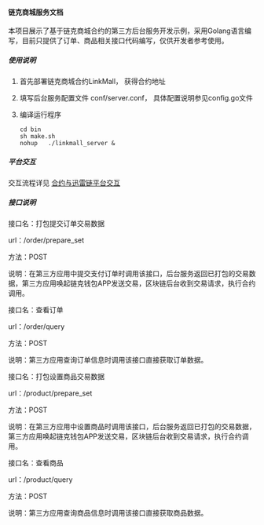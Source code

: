 #### 链克商城服务文档



本项目展示了基于链克商城合约的第三方后台服务开发示例，采用Golang语言编写，目前只提供了订单、商品相关接口代码编写，仅供开发者参考使用。



##### 使用说明

1. 首先部署链克商城合约LinkMall， 获得合约地址

2. 填写后台服务配置文件 conf/server.conf， 具体配置说明参见config.go文件

3. 编译运行程序

   ```
   cd bin
   sh make.sh
   nohup   ./linkmall_server &
   ```

   

##### 平台交互

交互流程详见 [合约与迅雷链平台交互](https://open.onethingcloud.com/site/docopen.html#6)



##### 接口说明

接口名：打包提交订单交易数据

url：/order/prepare_set

方法：POST

说明：在第三方应用中提交支付订单时调用该接口，后台服务返回已打包的交易数据，第三方应用唤起链克钱包APP发送交易，区块链后台收到交易请求，执行合约调用。



接口名：查看订单

url：/order/query

方法：POST

说明：第三方应用查询订单信息时调用该接口直接获取订单数据。



接口名：打包设置商品交易数据

url：/product/prepare_set

方法：POST

说明：在第三方应用中设置商品时调用该接口，后台服务返回已打包的交易数据，第三方应用唤起链克钱包APP发送交易，区块链后台收到交易请求，执行合约调用。



接口名：查看商品

url：/product/query

方法：POST

说明：第三方应用查询商品信息时调用该接口直接获取商品数据。















